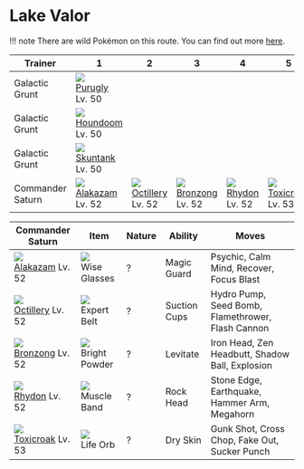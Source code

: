 # Lake Valor

!!! note
    There are wild Pokémon on this route. You can find out more [here](/wild_pokemon/lake_valor/).


Trainer          | 1                                   | 2                                   | 3                                   | 4                                   | 5                                   
---              | ---                                 | ---                                 | ---                                 | ---                                 | ---                                 
Galactic Grunt   | ![][432]<br> [Purugly]<br> Lv. 50   
Galactic Grunt   | ![][229]<br> [Houndoom]<br> Lv. 50  
Galactic Grunt   | ![][435]<br> [Skuntank]<br> Lv. 50  
Commander Saturn | ![][065]<br> [Alakazam]<br> Lv. 52  | ![][224]<br> [Octillery]<br> Lv. 52 | ![][437]<br> [Bronzong]<br> Lv. 52  | ![][112]<br> [Rhydon]<br> Lv. 52    | ![][454]<br> [Toxicroak]<br> Lv. 53 

Commander Saturn   | Item         | Nature  | Ability       | Moves
---                | ---          | ---     | ---           | ---
![][065]<br> [Alakazam] Lv. 52        | ![][wise-glasses]<br> Wise Glasses      | ?        | Magic Guard         | Psychic, Calm Mind, Recover, Focus Blast
![][224]<br> [Octillery] Lv. 52       | ![][expert-belt]<br> Expert Belt        | ?        | Suction Cups        | Hydro Pump, Seed Bomb, Flamethrower, Flash Cannon
![][437]<br> [Bronzong] Lv. 52        | ![][bright-powder]<br> Bright Powder    | ?        | Levitate            | Iron Head, Zen Headbutt, Shadow Ball, Explosion
![][112]<br> [Rhydon] Lv. 52          | ![][muscle-band]<br> Muscle Band        | ?        | Rock Head           | Stone Edge, Earthquake, Hammer Arm, Megahorn
![][454]<br> [Toxicroak] Lv. 53       | ![][life-orb]<br> Life Orb              | ?        | Dry Skin            | Gunk Shot, Cross Chop, Fake Out, Sucker Punch


[Alakazam]: /pokemon_changes/065/
[Rhydon]: /pokemon_changes/112/
[Octillery]: /pokemon_changes/224/
[Houndoom]: /pokemon_changes/229/
[Purugly]: /pokemon_changes/432/
[Skuntank]: /pokemon_changes/435/
[Bronzong]: /pokemon_changes/437/
[Toxicroak]: /pokemon_changes/454/
[bright-powder]: /img/items/bright-powder.png
[expert-belt]: /img/items/expert-belt.png
[life-orb]: /img/items/life-orb.png
[muscle-band]: /img/items/muscle-band.png
[wise-glasses]: /img/items/wise-glasses.png
[065]: /img/pokemon/065.png
[112]: /img/pokemon/112.png
[224]: /img/pokemon/224.png
[229]: /img/pokemon/229.png
[432]: /img/pokemon/432.png
[435]: /img/pokemon/435.png
[437]: /img/pokemon/437.png
[454]: /img/pokemon/454.png
